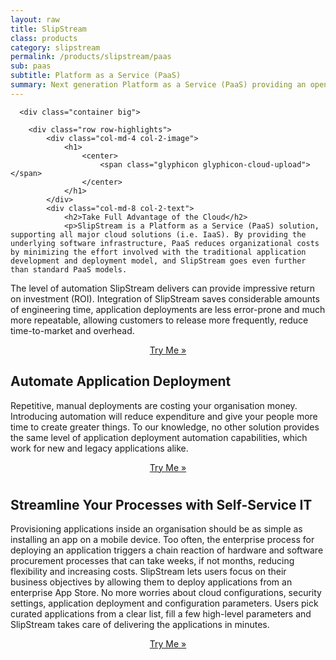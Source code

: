 ```yaml
---
layout: raw
title: SlipStream
class: products
category: slipstream
permalink: /products/slipstream/paas
sub: paas
subtitle: Platform as a Service (PaaS)
summary: Next generation Platform as a Service (PaaS) providing an open and extensible framework delivering amazing automation, via rich web and command-line clients and full REST API.
---
```


  <div class="jumbotron">

      <div class="container big">
       
        <div class="row row-highlights">
            <div class="col-md-4 col-2-image">
                <h1>
                    <center>
                        <span class="glyphicon glyphicon-cloud-upload"></span>
                    </center>
                </h1>
            </div>
            <div class="col-md-8 col-2-text">
                <h2>Take Full Advantage of the Cloud</h2>
                <p>SlipStream is a Platform as a Service (PaaS) solution, supporting all major cloud solutions (i.e. IaaS). By providing the underlying software infrastructure, PaaS reduces organizational costs by minimizing the effort involved with the traditional application development and deployment model, and SlipStream goes even further than standard PaaS models. 
The level of automation SlipStream delivers can provide impressive return on investment (ROI). Integration of SlipStream saves considerable amounts of engineering time, application deployments are less error-prone and much more repeatable, allowing customers to release more frequently, reduce time-to-market and overhead.
                </p>
                <center><a class="btn btn-primary btn-lg" role="button" href="/products/slipstream/tryme">Try Me &raquo;</a></center>
            </div>
        </div>
        <div class="row row-highlights">
            <div class="col-md-8 col-2-text">
                <h2>Automate Application Deployment</h2>
                <p>Repetitive, manual deployments are costing your organisation money. Introducing automation will reduce expenditure and give your people more time to create greater things. To our knowledge, no other solution provides the same level of application deployment automation capabilities, which work for new and legacy applications alike.</p>
                <center><a class="btn btn-primary btn-lg" role="button" href="/products/slipstream/tryme">Try Me &raquo;</a></center>
            </div>
            <div class="col-md-4 col-2-image vertical-align">
                <h1>
                    <center>
                        <span class="glyphicon glyphicon-flash"></span>
                    </center>
                </h1>
            </div>
        </div>
        <div class="row row-highlights">
            <div class="col-md-4 col-2-image">
                <h1>
                    <center>
                        <span class="glyphicon glyphicon-ice-lolly"></span>
                    </center>
                </h1>
            </div>
            <div class="col-md-8 col-2-text">
                <h2>Streamline Your Processes with Self-Service IT</h2>
                <p>Provisioning applications inside an organisation should be as simple as installing an app on a mobile device. Too often, the enterprise process for deploying an application triggers a chain reaction of hardware and software procurement processes that can take weeks, if not months, reducing flexibility and increasing costs. SlipStream lets users focus on their business objectives by allowing them to deploy applications from an enterprise App Store. No more worries about cloud configurations, security settings, application deployment and configuration parameters. Users pick curated applications from a clear list, fill a few high-level parameters and SlipStream takes care of delivering the applications in minutes.</p>
                <center><a class="btn btn-primary btn-lg" role="button" href="/products/slipstream/tryme">Try Me &raquo;</a></center>
            </div>
        </div>
    </div>

   